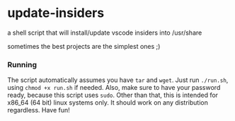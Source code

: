 # update-insiders
a shell script that will install/update vscode insiders into /usr/share

sometimes the best projects are the simplest ones ;)

### Running
The script automatically assumes you have `tar` and `wget`. 
Just run `./run.sh`, using `chmod +x run.sh` if needed.
Also, make sure to have your password ready, because this script uses `sudo`.
Other than that, this is intended for x86_64 (64 bit) linux systems only. It should work on any distribution regardless.
Have fun!
